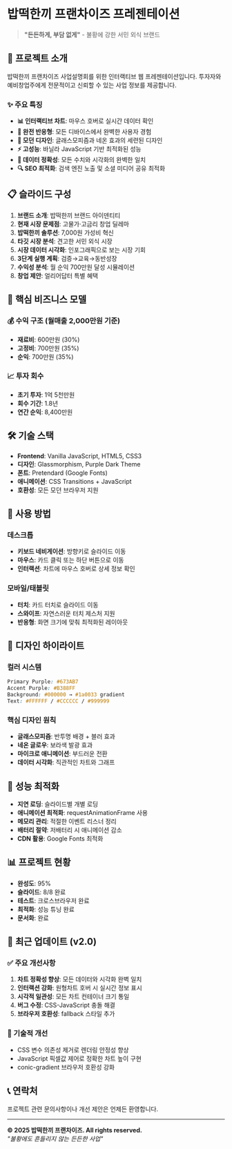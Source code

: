 # 밥떡한끼 프랜차이즈 프레젠테이션

> **"든든하게, 부담 없게"** - 불황에 강한 서민 외식 브랜드

## 🚀 프로젝트 소개

밥떡한끼 프랜차이즈 사업설명회를 위한 인터랙티브 웹 프레젠테이션입니다. 투자자와 예비창업주에게 전문적이고 신뢰할 수 있는 사업 정보를 제공합니다.

### ✨ 주요 특징

- **📊 인터랙티브 차트**: 마우스 호버로 실시간 데이터 확인
- **📱 완전 반응형**: 모든 디바이스에서 완벽한 사용자 경험
- **🎨 모던 디자인**: 글래스모피즘과 네온 효과의 세련된 디자인
- **⚡ 고성능**: 바닐라 JavaScript 기반 최적화된 성능
- **🎯 데이터 정확성**: 모든 수치와 시각화의 완벽한 일치
- **🔍 SEO 최적화**: 검색 엔진 노출 및 소셜 미디어 공유 최적화

## 📋 슬라이드 구성

1. **브랜드 소개**: 밥떡한끼 브랜드 아이덴티티
2. **현재 시장 문제점**: 고물가·고금리 창업 딜레마
3. **밥떡한끼 솔루션**: 7,000원 가성비 혁신
4. **타깃 시장 분석**: 견고한 서민 외식 시장
5. **시장 데이터 시각화**: 인포그래픽으로 보는 시장 기회
6. **3단계 실행 계획**: 검증→교육→동반성장
7. **수익성 분석**: 월 순익 700만원 달성 시뮬레이션
8. **창업 제안**: 얼리어답터 특별 혜택

## 🎯 핵심 비즈니스 모델

### 💰 수익 구조 (월매출 2,000만원 기준)
- **재료비**: 600만원 (30%)
- **고정비**: 700만원 (35%)
- **순익**: 700만원 (35%)

### 📈 투자 회수 
- **초기 투자**: 1억 5천만원
- **회수 기간**: 1.8년
- **연간 순익**: 8,400만원

## 🛠 기술 스택

- **Frontend**: Vanilla JavaScript, HTML5, CSS3
- **디자인**: Glassmorphism, Purple Dark Theme
- **폰트**: Pretendard (Google Fonts)
- **애니메이션**: CSS Transitions + JavaScript
- **호환성**: 모든 모던 브라우저 지원

## 📱 사용 방법

### 데스크톱
- **키보드 네비게이션**: 방향키로 슬라이드 이동
- **마우스**: 카드 클릭 또는 하단 버튼으로 이동
- **인터랙션**: 차트에 마우스 호버로 상세 정보 확인

### 모바일/태블릿
- **터치**: 카드 터치로 슬라이드 이동
- **스와이프**: 자연스러운 터치 제스처 지원
- **반응형**: 화면 크기에 맞춰 최적화된 레이아웃

## 🎨 디자인 하이라이트

### 컬러 시스템
```css
Primary Purple: #673AB7
Accent Purple: #B388FF  
Background: #000000 → #1a0033 gradient
Text: #FFFFFF / #CCCCCC / #999999
```

### 핵심 디자인 원칙
- **글래스모피즘**: 반투명 배경 + 블러 효과
- **네온 글로우**: 보라색 발광 효과
- **마이크로 애니메이션**: 부드러운 전환
- **데이터 시각화**: 직관적인 차트와 그래프

## 🚀 성능 최적화

- **지연 로딩**: 슬라이드별 개별 로딩
- **애니메이션 최적화**: requestAnimationFrame 사용
- **메모리 관리**: 적절한 이벤트 리스너 정리
- **배터리 절약**: 저배터리 시 애니메이션 감소
- **CDN 활용**: Google Fonts 최적화

## 📊 프로젝트 현황

- **완성도**: 95%
- **슬라이드**: 8/8 완료
- **테스트**: 크로스브라우저 완료
- **최적화**: 성능 튜닝 완료
- **문서화**: 완료

## 🔄 최근 업데이트 (v2.0)

### ✅ 주요 개선사항
1. **차트 정확성 향상**: 모든 데이터와 시각화 완벽 일치
2. **인터랙션 강화**: 원형차트 호버 시 실시간 정보 표시
3. **시각적 일관성**: 모든 차트 컨테이너 크기 통일
4. **버그 수정**: CSS-JavaScript 충돌 해결
5. **브라우저 호환성**: fallback 스타일 추가

### 🔧 기술적 개선
- CSS 변수 의존성 제거로 렌더링 안정성 향상
- JavaScript 픽셀값 제어로 정확한 차트 높이 구현
- conic-gradient 브라우저 호환성 강화

## 📞 연락처

프로젝트 관련 문의사항이나 개선 제안은 언제든 환영합니다.

---

**© 2025 밥떡한끼 프랜차이즈. All rights reserved.**  
*"불황에도 흔들리지 않는 든든한 사업"*
